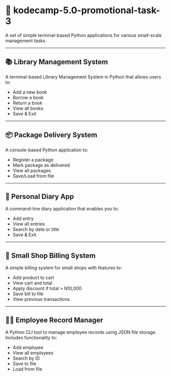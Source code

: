 # 🐍 kodecamp-5.0-promotional-task-3

A set of simple terminal-based Python applications for various small-scale management tasks.

---

## 📚 Library Management System
A terminal-based Library Management System in Python that allows users to:
- Add a new book
- Borrow a book
- Return a book
- View all books
- Save & Exit

---

## 📦 Package Delivery System
A console-based Python application to:
- Register a package
- Mark package as delivered
- View all packages
- Save/Load from file

---

## 📝 Personal Diary App
A command-line diary application that enables you to:
- Add entry
- View all entries
- Search by date or title
- Save & Exit

---

## 🧾 Small Shop Billing System
A simple billing system for small shops with features to:
- Add product to cart
- View cart and total
- Apply discount if total > N10,000
- Save bill to file
- View previous transactions

---

## 👨‍💼 Employee Record Manager
A Python CLI tool to manage employee records using JSON file storage. Includes functionality to:
- Add employee
- View all employees
- Search by ID
- Save to file
- Load from file
